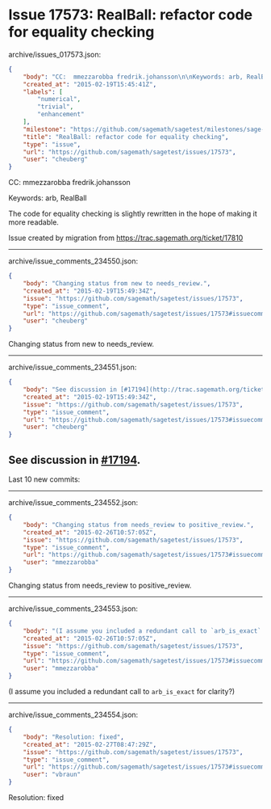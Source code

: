 # Issue 17573: RealBall: refactor code for equality checking

archive/issues_017573.json:
```json
{
    "body": "CC:  mmezzarobba fredrik.johansson\n\nKeywords: arb, RealBall\n\nThe code for equality checking is slightly rewritten in the hope of making it more readable.\n\nIssue created by migration from https://trac.sagemath.org/ticket/17810\n\n",
    "created_at": "2015-02-19T15:45:41Z",
    "labels": [
        "numerical",
        "trivial",
        "enhancement"
    ],
    "milestone": "https://github.com/sagemath/sagetest/milestones/sage-6.6",
    "title": "RealBall: refactor code for equality checking",
    "type": "issue",
    "url": "https://github.com/sagemath/sagetest/issues/17573",
    "user": "cheuberg"
}
```
CC:  mmezzarobba fredrik.johansson

Keywords: arb, RealBall

The code for equality checking is slightly rewritten in the hope of making it more readable.

Issue created by migration from https://trac.sagemath.org/ticket/17810





---

archive/issue_comments_234550.json:
```json
{
    "body": "Changing status from new to needs_review.",
    "created_at": "2015-02-19T15:49:34Z",
    "issue": "https://github.com/sagemath/sagetest/issues/17573",
    "type": "issue_comment",
    "url": "https://github.com/sagemath/sagetest/issues/17573#issuecomment-234550",
    "user": "cheuberg"
}
```

Changing status from new to needs_review.



---

archive/issue_comments_234551.json:
```json
{
    "body": "See discussion in [#17194](http://trac.sagemath.org/ticket/17194#comment:72).\n----\nLast 10 new commits:",
    "created_at": "2015-02-19T15:49:34Z",
    "issue": "https://github.com/sagemath/sagetest/issues/17573",
    "type": "issue_comment",
    "url": "https://github.com/sagemath/sagetest/issues/17573#issuecomment-234551",
    "user": "cheuberg"
}
```

See discussion in [#17194](http://trac.sagemath.org/ticket/17194#comment:72).
----
Last 10 new commits:



---

archive/issue_comments_234552.json:
```json
{
    "body": "Changing status from needs_review to positive_review.",
    "created_at": "2015-02-26T10:57:05Z",
    "issue": "https://github.com/sagemath/sagetest/issues/17573",
    "type": "issue_comment",
    "url": "https://github.com/sagemath/sagetest/issues/17573#issuecomment-234552",
    "user": "mmezzarobba"
}
```

Changing status from needs_review to positive_review.



---

archive/issue_comments_234553.json:
```json
{
    "body": "(I assume you included a redundant call to `arb_is_exact` for clarity?)",
    "created_at": "2015-02-26T10:57:05Z",
    "issue": "https://github.com/sagemath/sagetest/issues/17573",
    "type": "issue_comment",
    "url": "https://github.com/sagemath/sagetest/issues/17573#issuecomment-234553",
    "user": "mmezzarobba"
}
```

(I assume you included a redundant call to `arb_is_exact` for clarity?)



---

archive/issue_comments_234554.json:
```json
{
    "body": "Resolution: fixed",
    "created_at": "2015-02-27T08:47:29Z",
    "issue": "https://github.com/sagemath/sagetest/issues/17573",
    "type": "issue_comment",
    "url": "https://github.com/sagemath/sagetest/issues/17573#issuecomment-234554",
    "user": "vbraun"
}
```

Resolution: fixed
